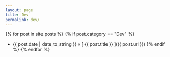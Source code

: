 ```yaml
---
layout: page
title: Dev
permalink: dev/
---
```

{% for post in site.posts %}
  {% if post.category == "Dev" %}
* {{ post.date | date_to_string }} &raquo; [ {{ post.title }} ]({{ post.url }})
  {% endif %}
{% endfor %}